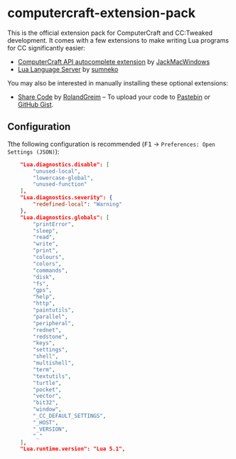 # computercraft-extension-pack

This is the official extension pack for ComputerCraft and CC:Tweaked development. It comes with a few extensions to make writing Lua programs for CC significantly easier:

* [ComputerCraft API autocomplete extension](https://marketplace.visualstudio.com/items?itemName=jackmacwindows.vscode-computercraft) by [JackMacWindows](https://marketplace.visualstudio.com/publishers/jackmacwindows)
* [Lua Language Server](https://marketplace.visualstudio.com/items?itemName=sumneko.lua) by [sumneko](https://marketplace.visualstudio.com/publishers/sumneko)

You may also be interested in manually installing these optional extensions:

* [Share Code](https://marketplace.visualstudio.com/items?itemName=RolandGreim.sharecode) by [RolandGreim](https://marketplace.visualstudio.com/publishers/RolandGreim) &ndash; To upload your code to [Pastebin](https://pastebin.com/) or [GitHub Gist](https://gist.github.com/).

## Configuration

Tthe following configuration is recommended (<kbd>F1</kbd> → `Preferences: Open Settings (JSON)`):

```json
    "Lua.diagnostics.disable": [
        "unused-local",
        "lowercase-global",
        "unused-function"
    ],
    "Lua.diagnostics.severity": {
        "redefined-local": "Warning"
    },
    "Lua.diagnostics.globals": [
        "printError",
        "sleep",
        "read",
        "write",
        "print",
        "colours",
        "colors",
        "commands",
        "disk",
        "fs",
        "gps",
        "help",
        "http",
        "paintutils",
        "parallel",
        "peripheral",
        "rednet",
        "redstone",
        "keys",
        "settings",
        "shell",
        "multishell",
        "term",
        "textutils",
        "turtle",
        "pocket",
        "vector",
        "bit32",
        "window",
        "_CC_DEFAULT_SETTINGS",
        "_HOST",
        "_VERSION",
        "_"
    ],
    "Lua.runtime.version": "Lua 5.1",
```